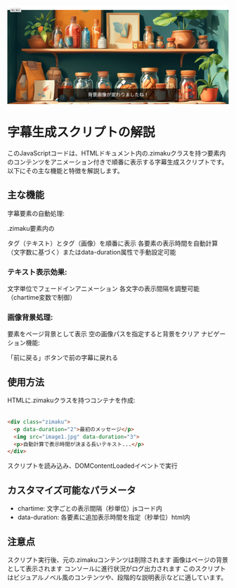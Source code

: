 
![Test Image 1](preview.png)
# 字幕生成スクリプトの解説
このJavaScriptコードは、HTMLドキュメント内の.zimakuクラスを持つ要素内のコンテンツをアニメーション付きで順番に表示する字幕生成スクリプトです。以下にその主な機能と特徴を解説します。

## 主な機能
字幕要素の自動処理:

.zimaku要素内の<p>タグ（テキスト）と<img>タグ（画像）を順番に表示
各要素の表示時間を自動計算（文字数に基づく）またはdata-duration属性で手動設定可能

### テキスト表示効果:

文字単位でフェードインアニメーション
各文字の表示間隔を調整可能（chartime変数で制御）

### 画像背景処理:

<img>要素をページ背景として表示
空の画像パスを指定すると背景をクリア
ナビゲーション機能:

「前に戻る」ボタンで前の字幕に戻れる

## 使用方法
HTMLに.zimakuクラスを持つコンテナを作成:

```html

<div class="zimaku">
  <p data-duration="2">最初のメッセージ</p>
  <img src="image1.jpg" data-duration="3">
  <p>自動計算で表示時間が決まる長いテキスト...</p>
</div>
```
スクリプトを読み込み、DOMContentLoadedイベントで実行

## カスタマイズ可能なパラメータ

- chartime: 文字ごとの表示間隔（秒単位）jsコード内
- data-duration: 各要素に追加表示時間を指定（秒単位）html内

## 注意点

スクリプト実行後、元の.zimakuコンテンツは削除されます
画像はページの背景として表示されます
コンソールに進行状況がログ出力されます
このスクリプトはビジュアルノベル風のコンテンツや、段階的な説明表示などに適しています。
